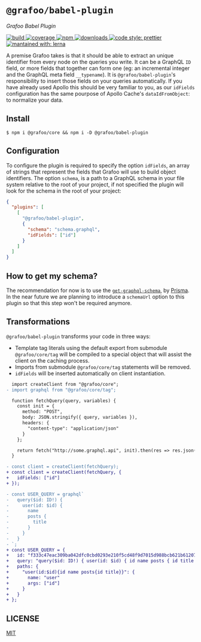 # `@grafoo/babel-plugin`

<p><i>Grafoo Babel Plugin</i></p>

<p>
  <a href=https://circleci.com/gh/grafoojs/grafoo>
    <img
      src=https://img.shields.io/circleci/project/github/grafoojs/grafoo/master.svg?label=build
      alt=build
    />
  </a>
  <a href=https://codecov.io/github/grafoojs/grafoo>
    <img
      src=https://img.shields.io/codecov/c/github/grafoojs/grafoo/master.svg
      alt="coverage"
    />
  </a>
  <a href=https://www.npmjs.com/package/@grafoo/babel-plugin>
    <img
      src=https://img.shields.io/npm/v/@grafoo/babel-plugin.svg
      alt=npm
    >
  </a>
  <a href=https://www.npmjs.com/package/@grafoo/babel-plugin>
    <img
      src=https://img.shields.io/npm/dm/@grafoo/babel-plugin.svg
      alt=downloads
    >
  </a>
  <a href=https://prettier.io>
    <img
      src=https://img.shields.io/badge/code_style-prettier-ff69b4.svg
      alt="code style: prettier"
    />
  </a>
  <a href=https://lernajs.io>
    <img
      src=https://img.shields.io/badge/maintained%20with-lerna-cc00ff.svg
      alt="mantained with: lerna"
    />
  </a>
</p>

A premise Grafoo takes is that it should be able to extract an unique identifier from every node on the queries you write. It can be a GraphQL `ID` field, or more fields that together can form one (eg: an incremental integer and the GraphQL meta field `__typename`). It is `@grafoo/babel-plugin`'s responsibility to insert those fields on your queries automatically. If you have already used Apollo this should be very familiar to you, as our `idFields` configuration has the same pourpose of Apollo Cache's `dataIdFromObject`: to normalize your data.

## Install

```
$ npm i @grafoo/core && npm i -D @grafoo/babel-plugin
```

## Configuration

To configure the plugin is required to specify the option `idFields`, an array of strings that represent the fields that Grafoo will use to build object identifiers. The option `schema`, is a path to a GraphQL schema in your file system relative to the root of your project, if not specified the plugin will look for the schema in the root of your project:

```json
{
  "plugins": [
    [
      "@grafoo/babel-plugin",
      {
        "schema": "schema.graphql",
        "idFields": ["id"]
      }
    ]
  ]
}
```

## How to get my schema?

The recommendation for now is to use the [`get-graphql-schema`](https://github.com/prismagraphql/get-graphql-schema), by [Prisma](https://www.prisma.io/). In the near future we are planning to introduce a `schemaUrl` option to this plugin so that this step won't be required anymore.

## Transformations

`@grafoo/babel-plugin` transforms your code in three ways:

- Template tag literals using the default export from submodule `@grafoo/core/tag` will be compiled to a special object that will assist the client on the caching process.
- Imports from submodule `@grafoo/core/tag` statements will be removed.
- `idFields` will be inserted automatically on client instantiation.

```diff
  import createClient from "@grafoo/core";
- import graphql from "@grafoo/core/tag";

  function fetchQuery(query, variables) {
    const init = {
      method: "POST",
      body: JSON.stringify({ query, variables }),
      headers: {
        "content-type": "application/json"
      }
    };

    return fetch("http://some.graphql.api", init).then(res => res.json());
  }

- const client = createClient(fetchQuery);
+ const client = createClient(fetchQuery, {
+   idFields: ["id"]
+ });

- const USER_QUERY = graphql`
-   query($id: ID!) {
-     user(id: $id) {
-       name
-       posts {
-         title
-       }
-     }
-   }
- `;
+ const USER_QUERY = {
+   id: "f333c47eac309ba042dfc0cbd0293e210f5cd48f9d7015d988bcb621b61207d5",
+   query: "query($id: ID!) { user(id: $id) { id name posts { id title } } }",
+   paths: {
+     "user(id:$id){id name posts{id title}}": {
+       name: "user"
+       args: ["id"]
+     }
+   }
+ };
```

## LICENSE

[MIT](https://github.com/grafoojs/grafoo/blob/master/LICENSE)
